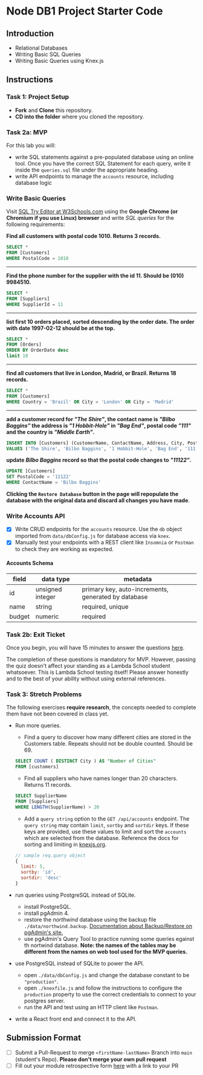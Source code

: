 # Node DB1 Project Starter Code

## Introduction

- Relational Databases
- Writing Basic SQL Queries
- Writing Basic Queries using Knex.js

## Instructions

### Task 1: Project Setup

- **Fork** and **Clone** this repository.
- **CD into the folder** where you cloned the repository.

### Task 2a: MVP

For this lab you will:

- write SQL statements against a pre-populated database using an online tool. Once you have the correct SQL Statement for each query, write it inside the `queries.sql` file under the appropriate heading.
- write API endpoints to manage the `accounts` resource, including database logic

### Write Basic Queries

Visit [SQL Try Editor at W3Schools.com](https://www.w3schools.com/Sql/trysql.asp?filename=trysql_select_all) using the **Google Chrome (or Chromium if you use Linux) browser** and write _SQL queries_ for the following requirements:

**Find all customers with postal code 1010. Returns 3 records.**
```sql
SELECT *
FROM [Customers]
WHERE PostalCode = 1010
```
---
**Find the phone number for the supplier with the id 11. Should be (010) 9984510.**
```sql
SELECT *
FROM [Suppliers]
WHERE SupplierId = 11
```
---
**list first 10 orders placed, sorted descending by the order date. The order with date 1997-02-12 should be at the top.**
```sql
SELECT *
FROM [Orders]
ORDER BY OrderDate desc
limit 10
```
---
**find all customers that live in London, Madrid, or Brazil. Returns 18 records.**
```sql
SELECT *
FROM [Customers]
WHERE Country = 'Brazil' OR City = 'London' OR City = 'Madrid'
```
---

**add a customer record for _"The Shire"_, the contact name is _"Bilbo Baggins"_ the address is _"1 Hobbit-Hole"_ in _"Bag End"_, postal code _"111"_ and the country is _"Middle Earth"_.**
```sql
INSERT INTO [Customers] (CustomerName, ContactName, Address, City, PostalCode, Country)
VALUES ('The Shire', 'Bilbo Baggins', '1 Hobbit-Hole', 'Bag End', '111', 'Middle Earth')
```
**update _Bilbo Baggins_ record so that the postal code changes to _"11122"_.**
```sql
UPDATE [Customers]
SET PostalCode = '11122'
WHERE ContactName = 'Bilbo Baggins'
```
**Clicking the `Restore Database` button in the page will repopulate the database with the original data and discard all changes you have made**.

### Write Accounts API

- [x] Write CRUD endpoints for the `accounts` resource. Use the `db` object imported from `data/dbConfig.js` for database access via `knex`.
- [x] Manually test your endpoints with a REST client like `Insomnia` or `Postman` to check they are working as expected.

#### Accounts Schema

| field  | data type        | metadata                                            |
| ------ | ---------------- | --------------------------------------------------- |
| id     | unsigned integer | primary key, auto-increments, generated by database |
| name   | string           | required, unique                                    |
| budget | numeric          | required                                            |

### Task 2b: Exit Ticket

Once you begin, you will have 15 minutes to answer the questions [here](https://app.codesignal.com/public-test/tAw9htcSny5ocwmpf/EHePAqYzoj8Fud).

The completion of these questions is mandatory for MVP. However, passing the quiz doesn't affect your standing as a Lambda School student whatsoever. This is Lambda School testing itself! Please answer honestly and to the best of your ability without using external references.

### Task 3: Stretch Problems

The following exercises **require research**, the concepts needed to complete them have not been covered in class yet.

- Run more queries.

  - Find a query to discover how many different cities are stored in the Customers table. Repeats should not be double counted. Should be 69.
  ```sql
  SELECT COUNT ( DISTINCT City ) AS "Number of Cities"
  FROM [customers]
  ```
  - Find all suppliers who have names longer than 20 characters. Returns 11 records.
  ```sql
  SELECT SupplierName
  FROM [Suppliers]
  WHERE LENGTH(SupplierName) > 20
  ```
  - Add a `query string` option to the `GET /api/accounts` endpoint. The `query string` may contain `limit`, `sortby` and `sortdir` keys. If these keys are provided, use these values to limit and sort the `accounts` which are selected from the database. Reference the docs for sorting and limiting in [knexjs.org](http://knexjs.org/).

  ```js
  // sample req.query object
  {
    limit: 5,
    sortby: 'id',
    sortdir: 'desc'
  }
  ```

- run queries using PostgreSQL instead of SQLite.
  - install PostgreSQL.
  - install pgAdmin 4.
  - restore the _northwind_ database using the backup file `./data/northwind.backup`. [Documentation about Backup/Restore on pgAdmin's site.](https://www.pgadmin.org/docs/pgadmin4/development/backup_and_restore.html)
  - use pgAdmin's Query Tool to practice running some queries egainst th nortwind database. **Note: the names of the tables may be different from the names on web tool used for the MVP queries.**
- use PostgreSQL instead of SQLite to power the API.
  - open `./data/dbConfig.js` and change the database constant to be `"production"`.
  - open `./knexfile.js` and follow the instructions to configure the `production` property to use the correct credentials to connect to your postgres server.
  - run the API and test using an HTTP client like `Postman`.
- write a React front end and connect it to the API.

## Submission Format
* [ ] Submit a Pull-Request to merge `<firstName-lastName>` Branch into `main` (student's  Repo). **Please don't merge your own pull request**
* [ ] Fill out your module retrospective form [here](https://forms.lambdaschool.com/module-retrospective) with a link to your PR
